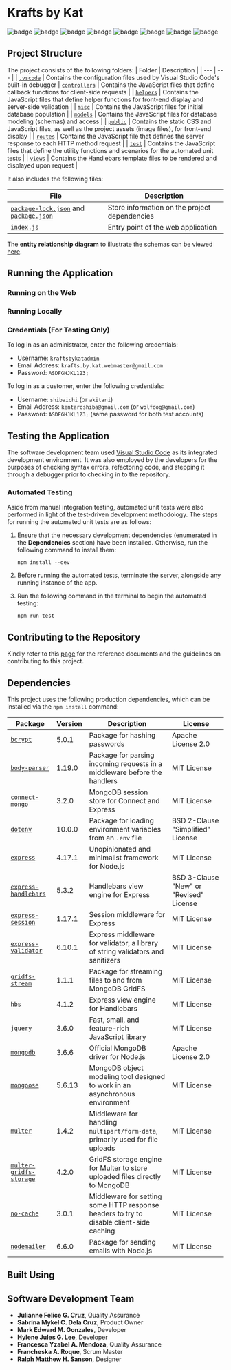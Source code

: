 # Krafts by Kat
![badge][badge-html5]
![badge][badge-bootstrap]
![badge][badge-js]
![badge][badge-jquery]
![badge][badge-mongodb]
![badge][badge-express]
![badge][badge-nodejs]
![badge][badge-mocha]

## Project Structure
The project consists of the following folders:
| Folder | Description |
| --- | --- |
| [<code>.vscode</code>](https://github.com/memgonzales/krafts-by-kat/tree/master/.vscode) | Contains the configuration files used by Visual Studio Code's built-in debugger
| [<code>controllers</code>](https://github.com/memgonzales/krafts-by-kat/tree/master/controllers) | Contains the JavaScript files that define callback functions for client-side requests |
| [<code>helpers</code>](https://github.com/memgonzales/krafts-by-kat/tree/master/helpers) | Contains the JavaScript files that define helper functions for front-end display and server-side validation | 
| [<code>misc</code>](https://github.com/memgonzales/krafts-by-kat/tree/master/misc) | Contains the JavaScript files for initial database population |
| [<code>models</code>](https://github.com/memgonzales/krafts-by-kat/tree/master/models) | Contains the JavaScript files for database modeling (schemas) and access | 
| [<code>public</code>](https://github.com/memgonzales/krafts-by-kat/tree/master/public) | Contains the static CSS and JavaScript files, as well as the project assets (image files), for front-end display |
| [<code>routes</code>](https://github.com/memgonzales/krafts-by-kat/tree/master/routes) | Contains the JavaScript file that defines the server response to each HTTP method request |
| [<code>test</code>](https://github.com/memgonzales/krafts-by-kat/tree/master/routes) | Contains the JavaScript files that define the utility functions and scenarios for the automated unit tests |
| [<code>views</code>](https://github.com/memgonzales/krafts-by-kat/tree/master/views) | Contains the Handlebars template files to be rendered and displayed upon request |

It also includes the following files:

| File | Description |
| --- | --- |
| [<code>package-lock.json</code>](https://github.com/memgonzales/krafts-by-kat/blob/master/package-lock.json) and [<code>package.json</code>](https://github.com/memgonzales/krafts-by-kat/blob/master/package.json) | Store information on the project dependencies |
| [<code>index.js</code>](https://github.com/memgonzales/krafts-by-kat/blob/master/index.js) | Entry point of the web application |

The **entity relationship diagram** to illustrate the schemas can be viewed [here]().

## Running the Application

### Running on the Web

### Running Locally

### Credentials (For Testing Only)
To log in as an administrator, enter the following credentials:
- Username: `kraftsbykatadmin`
- Email Address: `krafts.by.kat.webmaster@gmail.com`
- Password: `ASDFGHJKL123;`

To log in as a customer, enter the following credentials:
- Username: `shibaichi` (or `akitani`)
- Email Address: `kentaroshiba@gmail.com` (or `wolfdog@gmail.com`)
- Password: `ASDFGHJKL123;` (same password for both test accounts)

## Testing the Application
The software development team used <a href = "https://code.visualstudio.com/">Visual Studio Code</a> as its integrated development environment. It was also employed by the developers for the purposes of checking syntax errors, refactoring code, and stepping it through a debugger prior to checking in to the repository. 

### Automated Testing
Aside from manual integration testing, automated unit tests were also performed in light of the test-driven development methodology. The steps for running the automated unit tests are as follows:

1. Ensure that the necessary development dependencies (enumerated in the **Dependencies** section) have been installed. Otherwise, run the following command to install them:
   ```
   npm install --dev
   ```

2. Before running the automated tests, terminate the server, alongside any running instance of the app.

4. Run the following command in the terminal to begin the automated testing:

   ```
   npm run test
   ```
   
## Contributing to the Repository
Kindly refer to this [page](https://github.com/memgonzales/krafts-by-kat/blob/master/CONTRIBUTING.md) for the reference documents and the guidelines on contributing to this project.

## Dependencies
This project uses the following production dependencies, which can be installed via the <code>npm install</code> command:

| Package | Version | Description | License |
| --- | --- | --- | --- |
| [<code>bcrypt</code>](https://www.npmjs.com/package/bcrypt) | 5.0.1 | Package for hashing passwords | Apache License 2.0 |
| [<code>body-parser</code>](https://www.npmjs.com/package/body-parser) | 1.19.0 | Package for parsing incoming requests in a middleware before the handlers | MIT License |
| [<code>connect-mongo</code>](https://www.npmjs.com/package/connect-mongo) | 3.2.0 | MongoDB session store for Connect and Express | MIT License |
| [<code>dotenv</code>](https://www.npmjs.com/package/dotenv) | 10.0.0 | Package for loading environment variables from an <code>.env</code> file | BSD 2-Clause "Simplified" License |
| [<code>express</code>](https://www.npmjs.com/package/express) | 4.17.1 | Unopinionated and minimalist framework for Node.js | MIT License | 
| [<code>express-handlebars</code>](https://www.npmjs.com/package/express-handlebars) | 5.3.2 | Handlebars view engine for Express | BSD 3-Clause "New" or "Revised" License
| [<code>express-session</code>](https://www.npmjs.com/package/express-session) | 1.17.1 | Session middleware for Express | MIT License |
| [<code>express-validator</code>](https://www.npmjs.com/package/express-validator) | 6.10.1 | Express middleware for validator, a library of string validators and sanitizers | MIT License |
| [<code>gridfs-stream</code>](https://www.npmjs.com/package/gridfs-stream) | 1.1.1 | Package for streaming files to and from MongoDB GridFS | MIT License |
| [<code>hbs</code>](https://www.npmjs.com/package/hbs) | 4.1.2 | Express view engine for Handlebars | MIT License |
| [<code>jquery</code>](https://www.npmjs.com/package/jquery) | 3.6.0 | Fast, small, and feature-rich JavaScript library | MIT License
| [<code>mongodb</code>](https://www.npmjs.com/package/mongodb) | 3.6.6 | Official MongoDB driver for Node.js | Apache License 2.0 |
| [<code>mongoose</code>](https://www.npmjs.com/package/mongoose) | 5.6.13 | MongoDB object modeling tool designed to work in an asynchronous environment | MIT License |
| [<code>multer</code>](https://www.npmjs.com/package/multer) | 1.4.2 | Middleware for handling <code>multipart/form-data</code>, primarily used for file uploads | MIT License |
| [<code>multer-gridfs-storage</code>](https://www.npmjs.com/package/multer-gridfs-storage) | 4.2.0 | GridFS storage engine for Multer to store uploaded files directly to MongoDB | MIT License |
| [<code>no-cache</code>](https://www.npmjs.com/package/nocache) | 3.0.1 | Middleware for setting some HTTP response headers to try to disable client-side caching | MIT License
| [<code>nodemailer</code>](https://www.npmjs.com/package/nodemailer) | 6.6.0 | Package for sending emails with Node.js | MIT License | 

## Built Using

## Software Development Team

- <b>Julianne Felice G. Cruz</b>, Quality Assurance
- <b>Sabrina Mykel C. Dela Cruz</b>, Product Owner <br/>
- <b>Mark Edward M. Gonzales</b>, Developer <br/>
- <b>Hylene Jules G. Lee</b>, Developer <br/>
- <b>Francesca Yzabel A. Mendoza</b>, Quality Assurance <br/>
- <b>Francheska A. Roque</b>, Scrum Master <br/>
- <b>Ralph Matthew H. Sanson</b>, Designer <br/>

[badge-html5]: https://img.shields.io/badge/html5-%23E34F26.svg?style=flat&logo=html5&logoColor=white
[badge-bootstrap]: https://img.shields.io/badge/bootstrap-%23563D7C.svg?style=flat&logo=bootstrap&logoColor=white
[badge-js]: https://img.shields.io/badge/javascript-%23323330.svg?style=flate&logo=javascript&logoColor=%23F7DF1E
[badge-jquery]: https://img.shields.io/badge/jquery-%230769AD.svg?style=flat&logo=jquery&logoColor=white
[badge-mongodb]: https://img.shields.io/badge/MongoDB-%234ea94b.svg?style=flat&logo=mongodb&logoColor=white
[badge-express]: https://img.shields.io/badge/express.js-%23404d59.svg?style=flat&logo=express&logoColor=%2361DAFB
[badge-nodejs]: https://img.shields.io/badge/node.js-6DA55F?style=flat&logo=node.js&logoColor=white
[badge-mocha]: https://img.shields.io/badge/-mocha-%238D6748?style=flat&logo=mocha&logoColor=white

